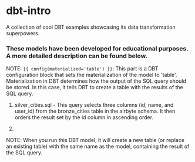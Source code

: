 # dbt-intro
A collection of cool DBT examples showcasing its data transformation superpowers.


### These models have been developed for educational purposes. A more detailed description can be found below.

NOTE: `{{ config(materialized='table') }}`: This part is a DBT configuration block that sets the materialization of the model to 'table'. Materialization in DBT determines how the output of the SQL query should be stored. In this case, it tells DBT to create a table with the results of the SQL query.

1. silver_cities.sql - This query selects three columns (id, name, and user_id) from the bronze_cities table in the airbyte schema. It then orders the result set by the id column in ascending order.

2. 


NOTE: When you run this DBT model, it will create a new table (or replace an existing table) with the same name as the model, containing the result of the SQL query.
